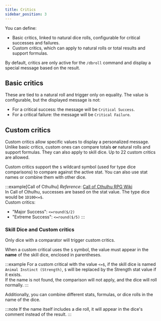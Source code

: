 ```yaml
---
title: Critics
sidebar_position: 3
---
```


You can define:
- Basic critics, linked to natural dice rolls, configurable for critical successes and failures.
- Custom critics, which can apply to natural rolls or total results and support formulas.

By default, critics are only active for the `/dbroll` command and display a special message based on the result.

## Basic critics

These are tied to a natural roll and trigger only on equality. The value is configurable, but the displayed message is not:
- For a critical success: the message will be `Critical Success`.
- For a critical failure: the message will be `Critical Failure`.

## Custom critics

Custom critics allow specific values to display a personalized message. Unlike basic critics, custom ones can compare totals **or** natural rolls and support formulas. They can also apply to skill dice. Up to 22 custom critics are allowed.

Custom critics support the `$` wildcard symbol (used for type dice comparisons) to compare against the active stat. You can also use stat names or combine them with other dice.

:::example[Call of Cthulhu]
*Reference*: [Call of Cthulhu RPG Wiki](https://cthulhuwiki.chaosium.com/rules/combat.html)  
In Call of Cthulhu, successes are based on the stat value. The type dice would be `1D100<=$`.  
Custom critics:
- "Major Success": `<=round($/2)`
- "Extreme Success": `<=round($/5)`
:::

### Skill Dice and Custom critics
Only dice with a comparator will trigger custom critics.

When a custom critical uses the `$` symbol, the value must appear in the **name** of the skill dice, enclosed in parentheses.

:::example
For a custom critical with the value `<=$`, if the skill dice is named `Animal Instinct (Strength)`, `$` will be replaced by the Strength stat value if it exists.  
If the name is not found, the comparison will not apply, and the dice will roll normally.
:::

Additionally, you can combine different stats, formulas, or dice rolls in the name of the dice.

:::note
If the name itself includes a die roll, it will appear in the dice's comment instead of the result.
:::